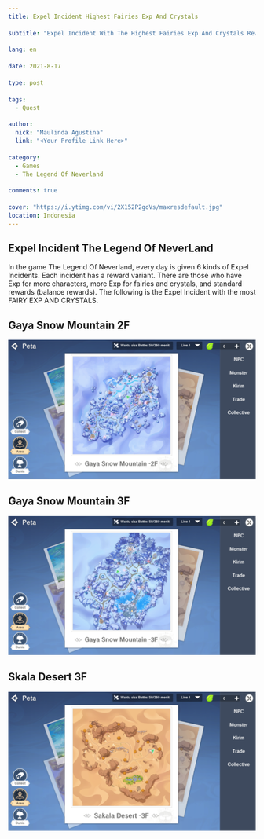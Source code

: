 ```yaml
---
title: Expel Incident Highest Fairies Exp And Crystals

subtitle: "Expel Incident With The Highest Fairies Exp And Crystals Rewards."

lang: en

date: 2021-8-17

type: post

tags:
  - Quest

author:
  nick: "Maulinda Agustina"
  link: "<Your Profile Link Here>"

category:
  - Games
  - The Legend Of Neverland

comments: true

cover: "https://i.ytimg.com/vi/2X152P2goVs/maxresdefault.jpg"
location: Indonesia
---
```


<!-- toc -->

<h2 id="Intro">Expel Incident The Legend Of NeverLand</h2>
In the game The Legend Of Neverland, every day is given 6 kinds of Expel Incidents. Each incident has a reward variant. There are those who have Exp for more characters, more Exp for fairies and crystals, and standard rewards (balance rewards). The following is the Expel Incident with the most FAIRY EXP AND CRYSTALS.

## Gaya Snow Mountain 2F
![](Crystals%20Fairy%20Exp/Gaya%20Snow%20Mountain%202F.png)

## Gaya Snow Mountain 3F
![](Crystals%20Fairy%20Exp/Gaya%20Snow%20Mountain%203F.png)

## Skala Desert 3F
![](Crystals%20Fairy%20Exp/Skala%20Desert%203F.png)

<style>em::before{content:"Gate Name : ";}</style>
